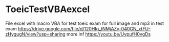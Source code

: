 # ToeicTestVBAexcel
File excel with macro VBA for test toeic exam
for full image and mp3 in test exam
https://drive.google.com/file/d/120HIq_tNMjAZv-040GN_xtFU-zHygugN/view?usp=sharing
more inf
https://youtu.be/UvpufH0vgDs
